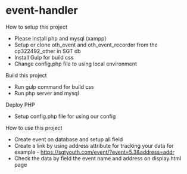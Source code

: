 # event-handler
How to setup this project
- Please install php and mysql (xampp)
- Setup or clone oth_event and oth_event_recorder from the cp322492_other in SGT db
- Install Gulp for build css
- Change config.php file to using local environment

Build this project
- Run gulp command for build css
- Run php server and mysql

Deploy PHP
- Setup config.php file for using our config

How to use this project
- Create event on database and setup all field
- Create a link by using address attribute for tracking your data for example - https://sgtyouth.com/event/?event=5.3&address=addr
- Check the data by field the event name and address on display.html page